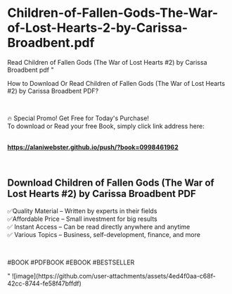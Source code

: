 # Children-of-Fallen-Gods-The-War-of-Lost-Hearts-2-by-Carissa-Broadbent.pdf
Read Children of Fallen Gods (The War of Lost Hearts #2) by Carissa Broadbent pdf
"<p>How to Download Or Read Children of Fallen Gods (The War of Lost Hearts #2) by Carissa Broadbent PDF?</p>
<p>&nbsp;</p>
<p>&#128293;  Special Promo! Get Free for Today's Purchase!<br />To download or Read your free Book, simply click link address here:&nbsp;<br />&nbsp;</p>
<p><a href=""https://alaniwebster.github.io/push/?book=0998461962""><strong>https://alaniwebster.github.io/push/?book=0998461962</strong></a></p>
<p>&nbsp;</p>
<h2>Download Children of Fallen Gods (The War of Lost Hearts #2) by Carissa Broadbent PDF</h2>
<p>&#x2705;Quality Material &ndash; Written by experts in their fields<br />&#x2705;Affordable Price &ndash; Small investment for big results<br />&#x2705; Instant Access &ndash; Can be read directly anywhere and anytime<br />&#x2705; Various Topics &ndash; Business, self-development, finance, and more</p>
<p>&nbsp;</p>
<p>#BOOK #PDFBOOK #EBOOK #BESTSELLER</p>
"
![image](https://github.com/user-attachments/assets/4ed4f0aa-c68f-42cc-8744-fe58f47bffdf)
